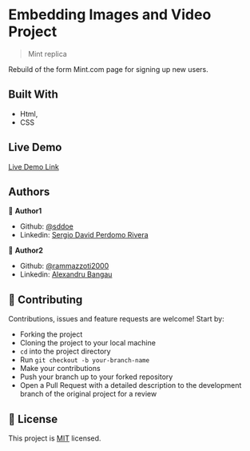 # Embedding Images and Video Project

> Mint replica



Rebuild of the form Mint.com page for signing up new users.

## Built With

- Html,
- CSS

## Live Demo

[Live Demo Link](https://raw.githack.com/rammazzoti2000/html-forms/feature-branch/index.html)


## Authors

👤 **Author1**

- Github: [@sddoe](https://github.com/sddoe)
- Linkedin: [Sergio David Perdomo Rivera](https://www.linkedin.com/in/sergio-david-perdomo-rivera-07b6b7b8/)

👤 **Author2**

- Github: [@rammazzoti2000](https://github.com/rammazzoti2000)
- Linkedin: [Alexandru Bangau](https://www.linkedin.com/in/alexandru-bangau/)

## 🤝 Contributing

Contributions, issues and feature requests are welcome! Start by:
* Forking the project
* Cloning the project to your local machine
* `cd` into the project directory
* Run `git checkout -b your-branch-name`
* Make your contributions
* Push your branch up to your forked repository
* Open a Pull Request with a detailed description to the development branch of the original project for a review

## 📝 License

This project is [MIT](https://opensource.org/licenses/MIT) licensed.

